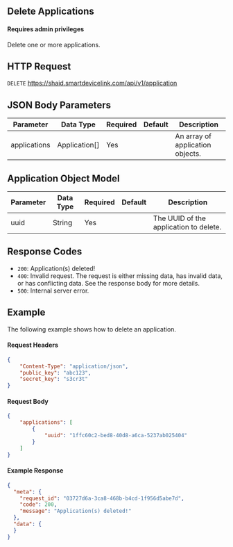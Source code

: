 ## Delete Applications
#### Requires admin privileges
Delete one or more applications.

## HTTP Request
`DELETE` https://shaid.smartdevicelink.com/api/v1/application

## JSON Body Parameters
| Parameter | Data Type | Required | Default | Description |
|-----------|-----------|----------|---------|-------------|
| applications | Application[] | Yes | | An array of application objects. |

## Application Object Model
| Parameter | Data Type | Required | Default | Description |
|-----------|-----------|----------|---------|-------------|
| uuid | String | Yes | | The UUID of the application to delete. |

## Response Codes
* `200`: Application(s) deleted!
* `400`: Invalid request. The request is either missing data, has invalid data, or has conflicting data. See the response body for more details.
* `500`: Internal server error.

## Example
The following example shows how to delete an application.

#### Request Headers
```json
{
    "Content-Type": "application/json",
    "public_key": "abc123",
    "secret_key": "s3cr3t"
}
```

#### Request Body
```json
{
    "applications": [
        {
            "uuid": "1ffc60c2-bed8-40d8-a6ca-5237ab025404"
        }
    ]
}
```

#### Example Response
```json
{
  "meta": {
    "request_id": "03727d6a-3ca8-468b-b4cd-1f956d5abe7d",
    "code": 200,
    "message": "Application(s) deleted!"
  },
  "data": {
  }
}
```
